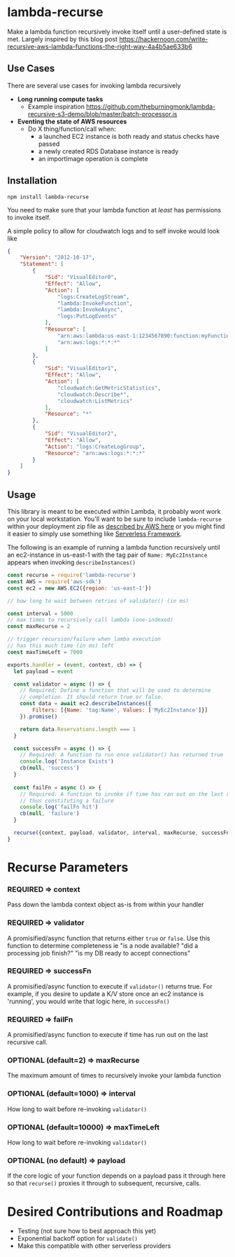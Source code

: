 # lambda-recurse
Make a lambda function recursively invoke itself until a user-defined state is met. Largely inspired by this blog post https://hackernoon.com/write-recursive-aws-lambda-functions-the-right-way-4a4b5ae633b6

## Use Cases

There are several use cases for invoking lambda recursively

* **Long running compute tasks**
  * Example inspiration https://github.com/theburningmonk/lambda-recursive-s3-demo/blob/master/batch-processor.js
* **Eventing the state of AWS resources**
  * Do X thing/function/call when:
    * a launched EC2 instance is both ready and status checks have passed
    * a newly created RDS Database instance is ready
    * an importImage operation is complete

## Installation
`npm install lambda-recurse`

You need to make sure that your lambda function at _least_ has permissions to invoke itself.

A simple policy to allow for cloudwatch logs and to self invoke would look like

```json
{
    "Version": "2012-10-17",
    "Statement": [
        {
            "Sid": "VisualEditor0",
            "Effect": "Allow",
            "Action": [
                "logs:CreateLogStream",
                "lambda:InvokeFunction",
                "lambda:InvokeAsync",
                "logs:PutLogEvents"
            ],
            "Resource": [
                "arn:aws:lambda:us-east-1:1234567890:function:myFunction",
                "arn:aws:logs:*:*:*"
            ]
        },
        {
            "Sid": "VisualEditor1",
            "Effect": "Allow",
            "Action": [
                "cloudwatch:GetMetricStatistics",
                "cloudwatch:Describe*",
                "cloudwatch:ListMetrics"
            ],
            "Resource": "*"
        },
        {
            "Sid": "VisualEditor2",
            "Effect": "Allow",
            "Action": "logs:CreateLogGroup",
            "Resource": "arn:aws:logs:*:*:*"
        }
    ]
}
```



## Usage

This library is meant to be executed within Lambda, it probably wont work on your local workstation. You'll want to be sure to include `lambda-recurse` within your deployment zip file as [described by AWS here](https://docs.aws.amazon.com/lambda/latest/dg/nodejs-create-deployment-pkg.html) or you might find it easier to simply use something like [Serverless Framework](https://serverless.com/).

The following is an example of running a lambda function recursively until an ec2-instance in us-east-1 with the tag pair of `Name: MyEc2Instance` appears when invoking `describeInstances()`

```javascript
const recurse = require('lambda-recurse')
const AWS = require('aws-sdk')
const ec2 = new AWS.EC2({region: 'us-east-1'})

// how long to wait between retries of validator() (in ms)

const interval = 5000 
// max times to recursively call lambda (one-indexed)
const maxRecurse = 2 

// trigger recursion/failure when lamba execution 
// has this much time (in ms) left
const maxTimeLeft = 7000 

exports.handler = (event, context, cb) => {
  let payload = event

  const validator = async () => {
    // Required: Define a function that will be used to determine
    // completion. It should return true or false.
    const data = await ec2.describeInstances({
    	Filters: [{Name: 'tag:Name', Values: ['MyEc2Instance']}]
    }).promise()

    return data.Reservations.length === 1
  }

  const successFn = async () => {
    // Required: A function to run once validator() has returned true
    console.log('Instance Exists')
    cb(null, 'success')
  }
  
  const failFn = async () => {
    // Required: A function to invoke if time has ran out on the last recursion
    // thus constituting a failure
    console.log('failFn hit')
    cb(null, 'failure')
  }

  recurse({context, payload, validator, interval, maxRecurse, successFn, failFn, maxTimeLeft})
}

```
# Recurse Parameters

### **REQUIRED** => context
Pass down the lambda context object as-is from within your handler

### **REQUIRED** => validator
A promisified/async function that returns either `true` or `false`. Use this function to determine completeness ie "is a node available? "did a processing job finish?" "is my DB ready to accept connections"

### **REQUIRED** => successFn
A promisified/async function to execute if `validator()` returns true. For example, if you desire to update a K/V store once an ec2 instance is 'running', you would write that logic here, in `successFn()`

### **REQUIRED** => failFn
A promisified/async function to execute if time has run out on the last recursive call.

### **OPTIONAL (default=2)** => maxRecurse
The maximum amount of times to recursively invoke your lambda function

### **OPTIONAL (default=1000)** => interval
How long to wait before re-invoking `validator()`

### **OPTIONAL (default=10000)** => maxTimeLeft
How long to wait before re-invoking `validator()`

### **OPTIONAL (no default)** => payload
If the core logic of your function depends on a payload pass it through here so that `recurse()` proxies it through to subsequent, recursive, calls.

# Desired Contributions and Roadmap
* Testing (not sure how to best approach this yet)
* Exponential backoff option for `validate()`
* Make this compatible with other serverless providers